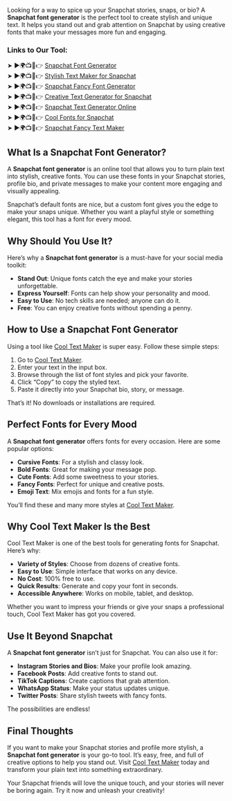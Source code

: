 Looking for a way to spice up your Snapchat stories, snaps, or bio? A **Snapchat font generator** is the perfect tool to create stylish and unique text. It helps you stand out and grab attention on Snapchat by using creative fonts that make your messages more fun and engaging.  

### Links to Our Tool:  
➤ ►🌍📺📱👉 [Snapchat Font Generator](https://www.cooltextmaker.com/)  
➤ ►🌍📺📱👉 [Stylish Text Maker for Snapchat](https://www.cooltextmaker.com/)  
➤ ►🌍📺📱👉 [Snapchat Fancy Font Generator](https://www.cooltextmaker.com/)  
➤ ►🌍📺📱👉 [Creative Text Generator for Snapchat](https://www.cooltextmaker.com/)  
➤ ►🌍📺📱👉 [Snapchat Text Generator Online](https://www.cooltextmaker.com/)  
➤ ►🌍📺📱👉 [Cool Fonts for Snapchat](https://www.cooltextmaker.com/)  
➤ ►🌍📺📱👉 [Snapchat Fancy Text Maker](https://www.cooltextmaker.com/)  

## What Is a Snapchat Font Generator?  
A **Snapchat font generator** is an online tool that allows you to turn plain text into stylish, creative fonts. You can use these fonts in your Snapchat stories, profile bio, and private messages to make your content more engaging and visually appealing.  

Snapchat’s default fonts are nice, but a custom font gives you the edge to make your snaps unique. Whether you want a playful style or something elegant, this tool has a font for every mood.  

## Why Should You Use It?  
Here’s why a **Snapchat font generator** is a must-have for your social media toolkit:  
- **Stand Out**: Unique fonts catch the eye and make your stories unforgettable.  
- **Express Yourself**: Fonts can help show your personality and mood.  
- **Easy to Use**: No tech skills are needed; anyone can do it.  
- **Free**: You can enjoy creative fonts without spending a penny.  

## How to Use a Snapchat Font Generator  
Using a tool like [Cool Text Maker](https://www.cooltextmaker.com/) is super easy. Follow these simple steps:  
1. Go to [Cool Text Maker](https://www.cooltextmaker.com/).  
2. Enter your text in the input box.  
3. Browse through the list of font styles and pick your favorite.  
4. Click “Copy” to copy the styled text.  
5. Paste it directly into your Snapchat bio, story, or message.  

That’s it! No downloads or installations are required.  

## Perfect Fonts for Every Mood  
A **Snapchat font generator** offers fonts for every occasion. Here are some popular options:  
- **Cursive Fonts**: For a stylish and classy look.  
- **Bold Fonts**: Great for making your message pop.  
- **Cute Fonts**: Add some sweetness to your stories.  
- **Fancy Fonts**: Perfect for unique and creative posts.  
- **Emoji Text**: Mix emojis and fonts for a fun style.  

You’ll find these and many more styles at [Cool Text Maker](https://www.cooltextmaker.com/).  

## Why Cool Text Maker Is the Best  
Cool Text Maker is one of the best tools for generating fonts for Snapchat. Here’s why:  
- **Variety of Styles**: Choose from dozens of creative fonts.  
- **Easy to Use**: Simple interface that works on any device.  
- **No Cost**: 100% free to use.  
- **Quick Results**: Generate and copy your font in seconds.  
- **Accessible Anywhere**: Works on mobile, tablet, and desktop.  

Whether you want to impress your friends or give your snaps a professional touch, Cool Text Maker has got you covered.  

## Use It Beyond Snapchat  
A **Snapchat font generator** isn’t just for Snapchat. You can also use it for:  
- **Instagram Stories and Bios**: Make your profile look amazing.  
- **Facebook Posts**: Add creative fonts to stand out.  
- **TikTok Captions**: Create captions that grab attention.  
- **WhatsApp Status**: Make your status updates unique.  
- **Twitter Posts**: Share stylish tweets with fancy fonts.  

The possibilities are endless!  

## Final Thoughts  
If you want to make your Snapchat stories and profile more stylish, a **Snapchat font generator** is your go-to tool. It’s easy, free, and full of creative options to help you stand out. Visit [Cool Text Maker](https://www.cooltextmaker.com/) today and transform your plain text into something extraordinary.  

Your Snapchat friends will love the unique touch, and your stories will never be boring again. Try it now and unleash your creativity!  
